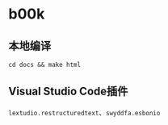 # b00k

## 本地编译

`cd docs && make html`

## Visual Studio Code插件

`lextudio.restructuredtext`、`swyddfa.esbonio`
